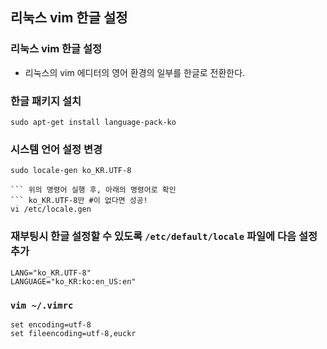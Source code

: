 ## 리눅스 vim 한글 설정

### 리눅스 vim 한글 설정

* 리눅스의 vim 에디터의 영어 환경의 일부를 한글로 전환한다.



### 한글 패키지 설치

```shell
sudo apt-get install language-pack-ko
```



### 시스템 언어 설정 변경

```shell
sudo locale-gen ko_KR.UTF-8

​``` 위의 명령어 실행 후, 아래의 명령어로 확인
​``` ko_KR.UTF-8만 #이 없다면 성공!
vi /etc/locale.gen
```



### 재부팅시 한글 설정할 수 있도록 `/etc/default/locale` 파일에 다음 설정 추가

```shell
LANG="ko_KR.UTF-8"
LANGUAGE="ko_KR:ko:en_US:en"
```



### `vim ~/.vimrc`

```shell
set encoding=utf-8
set fileencoding=utf-8,euckr
```



